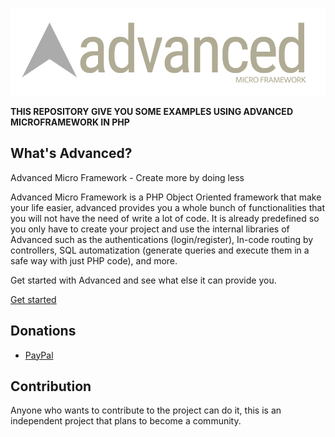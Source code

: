 ![Advanced](https://github.com/DenzelCode/Advanced/blob/master/project/public/assets/images/advanced.png?raw=true)

**THIS REPOSITORY GIVE YOU SOME EXAMPLES USING ADVANCED MICROFRAMEWORK IN PHP**

## What's Advanced?

Advanced Micro Framework - Create more by doing less

Advanced Micro Framework is a PHP Object Oriented framework that make your life easier, advanced provides you a whole bunch of functionalities that you will not have the need of write a lot of code. It is already predefined so you only have to create your project and use the internal libraries of Advanced such as the authentications (login/register), In-code routing by controllers, SQL automatization (generate queries and execute them in a safe way with just PHP code), and more.

Get started with Advanced and see what else it can provide you.

[Get started](https://github.com/DenzelCode/Advanced/wiki/Get-started)

## Donations

-   [PayPal](https://paypal.me/DenzelGiraldo)

## Contribution

Anyone who wants to contribute to the project can do it, this is an independent project that plans to become a community.
